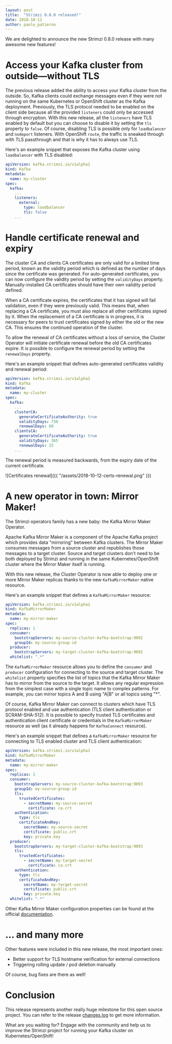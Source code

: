 ```yaml
---
layout: post
title:  "Strimzi 0.8.0 released!"
date: 2018-10-12
author: paolo_patierno
---
```


We are delighted to announce the new Strimzi 0.8.0 release with many awesome new features!

<!--more-->

# Access your Kafka cluster from outside—without TLS

The previous release added the ability to access your Kafka cluster from the outside.
So, Kafka clients could exchange messages even if they were not running on the same Kubernetes or OpenShift cluster as the Kafka deployment.
Previously, the TLS protocol needed to be enabled on the client side because all the provided `listeners` could only be accessed through encryption.
With this new release, all the `listeners` have TLS enabled by default but you can choose to disable it by setting the `tls` property to `false`.
Of course, disabling TLS is possible only for `loadbalancer` and `nodeport` listeners.
With OpenShift `route`, the traffic is sneaked through with TLS passthrough and that is why it has to always use TLS.

Here's an example snippet that exposes the Kafka cluster using `loadbalancer` with TLS disabled:

```yaml
apiVersion: kafka.strimzi.io/v1alpha1
kind: Kafka
metadata:
  name: my-cluster
spec:
  kafka:
    ...
    listeners:
      external:
        type: loadbalancer
        tls: false
    ...
```

# Handle certificate renewal and expiry

The cluster CA and clients CA certificates are only valid for a limited time period, known as the validity period which is defined as the number of days since the certificate was generated.
For auto-generated certificates, you can now configure the validity period by setting the `validityDays` property.
Manually-installed CA certificates should have their own validity period defined.

When a CA certificate expires, the certificates that it has signed will fail validation, even if they were previously valid.
This means that, when replacing a CA certificate, you must also replace all other certificates signed by it.
When the replacement of a CA certificate is in progress, it is necessary for peers to trust certificates signed by either the old or the new CA.
This ensures the continued operation of the cluster.

To allow the renewal of CA certificates without a loss of service, the Cluster Operator will initiate certificate renewal before the old CA certificates expire.
It is possible to configure the renewal period by setting the `renewalDays` property.

Here's an example snippet that defines auto-generated certificates validity and renewal period:

```yaml
apiVersion: kafka.strimzi.io/v1alpha1
kind: Kafka
metadata:
  name: my-cluster
spec:
  kafka:
    ...
    clusterCA:
      generateCertificateAuthority: true
      validityDays: 730
      renewalDays: 60
    clientsCA:
      generateCertificateAuthority: true
      validityDays: 365
      renewalDays: 15
    ...
```

The renewal period is measured backwards, from the expiry date of the current certificate.

![Certificates renewal]({{ "/assets/2018-10-12-certs-renewal.png" }})

# A new operator in town: Mirror Maker!

The Strimzi operators family has a new baby: the Kafka Mirror Maker Operator.

Apache Kafka Mirror Maker is a component of the Apache Kafka project which provides data "mirroring" between Kafka clusters.
The Mirror Maker consumes messages from a source cluster and republishes those messages to a target cluster.
Source and target clusters don't need to be both deployed by Strimzi and running in the same Kubernetes/OpenShift cluster where the Mirror Maker itself is running.

With this new release, the Cluster Operator is now able to deploy one or more Mirror Maker replicas thanks to the new `KafkaMirrorMaker` native resource.

Here's an example snippet that defines a `KafkaMirrorMaker` resource:

```yaml
apiVersion: kafka.strimzi.io/v1alpha1
kind: KafkaMirrorMaker
metadata:
  name: my-mirror-maker
spec:
  replicas: 1
  consumer:
    bootstrapServers: my-source-cluster-kafka-bootstrap:9092
    groupId: my-source-group-id
  producer:
    bootstrapServers: my-target-cluster-kafka-bootstrap:9092
  whitelist: ".*"
```

The `KafkaMirrorMaker` resource allows you to define the `consumer` and `producer` configuration for connecting to the source and target cluster.
The `whitelist` property specifies the list of topics that the Kafka Mirror Maker has to mirror from the source to the target.
It allows any regular expression from the simplest case with a single topic name to complex patterns.
For example, you can mirror topics A and B using "A|B" or all topics using "*".

Of course, Kafka Mirror Maker can connect to clusters which have TLS protocol enabled and use authentication (TLS client authentication or SCRAM-SHA-512).
It is possible to specify trusted TLS certificates and authentication client certificate or credentials in the `KafkaMirrorMaker` resource as well (as it already happens for `KafkaConnect` resource).

Here's an example snippet that defines a `KafkaMirrorMaker` resource for connecting to TLS enabled cluster and TLS client authentication:

```yaml
apiVersion: kafka.strimzi.io/v1alpha1
kind: KafkaMirrorMaker
metadata:
  name: my-mirror-maker
spec:
  replicas: 1
  consumer:
    bootstrapServers: my-source-cluster-kafka-bootstrap:9093
    groupId: my-source-group-id
    tls:
      trustedCertificates:
        - secretName: my-source-secret
          certificate: ca.crt
    authentication:
      type: tls
      certificateAndKey:
        secretName: my-source-secret
        certificate: public.crt
        key: private.key
  producer:
    bootstrapServers: my-target-cluster-kafka-bootstrap:9093
    tls:
      trustedCertificates:
        - secretName: my-target-secret
          certificate: ca.crt
    authentication:
      type: tls
      certificateAndKey:
        secretName: my-target-secret
        certificate: public.crt
        key: private.key
  whitelist: ".*"
```

Other Kafka Mirror Maker configuration properties can be found at the official [documentation](http://strimzi.io/docs/0.8.0/#assembly-deployment-configuration-kafka-mirror-maker-str).

# ... and many more

Other features were included in this new release, the most important ones:

* Better support for TLS hostname verification for external connections
* Triggering rolling update / pod deletion manually

Of course, bug fixes are there as well!

# Conclusion

This release represents another really huge milestone for this open source project.
You can refer to the release [changes log](https://github.com/strimzi/strimzi/releases/tag/0.8.0) to get more information.

What are you waiting for? Engage with the community and help us to improve the Strimzi project for running your Kafka cluster on Kubernetes/OpenShift!